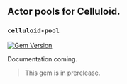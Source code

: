 ## Actor pools for Celluloid.
### `celluloid-pool`

[![Gem Version](https://badge.fury.io/rb/celluloid-pool.svg)](http://badge.fury.io/rb/celluloid-pool)

Documentation coming.

> This gem is in prerelease.
